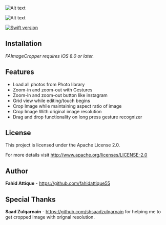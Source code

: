 ![Alt text](http://i.imgur.com/LqJCgcv.png "FAImageCropper-Logo")


![Alt text](http://i.imgur.com/SEoCj6z.gif "FAImageCropper-Gif")




[![Swift version](https://img.shields.io/badge/swift-3.0-orange.svg?style=flat.svg)](https://img.shields.io/badge/swift-3.0-orange.svg?style=flat.svg)




## Installation

*FAImageCropper requires iOS 8.0 or later.*


## Features

* Load all photos from Photo library
* Zoom-in and zoom-out with Gestures
* Zoom-in and zoom-out button like instagram
* Grid view while editing/touch begins
* Crop Image while maintaining aspect ratio of image
* Crop Image With original image resolution
* Drag and drop functionality on long press gesture recognizer

## License

This project is licensed under the  Apache License 2.0. 

For more details visit http://www.apache.org/licenses/LICENSE-2.0


## Author

**Fahid Attique** - https://github.com/fahidattique55


## Special Thanks

**Saad Zulqarnain** - https://github.com/shsaadzulqarnain for helping me to get cropped image with orignal resolution.
